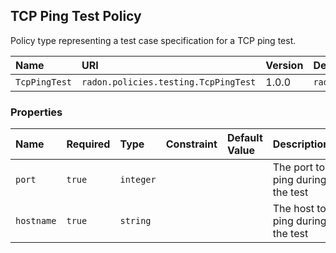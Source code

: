 ## TCP Ping Test Policy

Policy type representing a test case specification for a TCP ping test.

| Name | URI | Version | Derived From |
|:---- |:--- |:------- |:------------ |
| `TcpPingTest` | `radon.policies.testing.TcpPingTest` | 1.0.0 | `radon.policies.testing.Test` |

### Properties

| Name | Required | Type | Constraint | Default Value | Description |
|:---- |:-------- |:---- |:---------- |:------------- |:----------- |
| `port` | `true` | `integer` |   |   | The port to ping during the test |
| `hostname` | `true` | `string` |   |   | The host to ping during the test |
